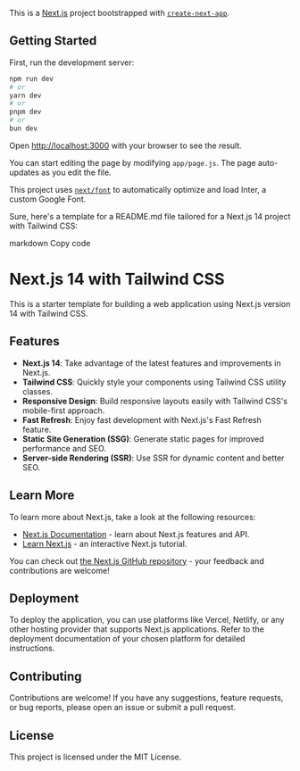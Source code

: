 This is a [Next.js](https://nextjs.org/) project bootstrapped with [`create-next-app`](https://github.com/vercel/next.js/tree/canary/packages/create-next-app).

## Getting Started

First, run the development server:

```bash
npm run dev
# or
yarn dev
# or
pnpm dev
# or
bun dev
```

Open [http://localhost:3000](http://localhost:3000) with your browser to see the result.

You can start editing the page by modifying `app/page.js`. The page auto-updates as you edit the file.

This project uses [`next/font`](https://nextjs.org/docs/basic-features/font-optimization) to automatically optimize and load Inter, a custom Google Font.

Sure, here's a template for a README.md file tailored for a Next.js 14 project with Tailwind CSS:

markdown
Copy code
# Next.js 14 with Tailwind CSS

This is a starter template for building a web application using Next.js version 14 with Tailwind CSS.

## Features

- **Next.js 14**: Take advantage of the latest features and improvements in Next.js.
- **Tailwind CSS**: Quickly style your components using Tailwind CSS utility classes.
- **Responsive Design**: Build responsive layouts easily with Tailwind CSS's mobile-first approach.
- **Fast Refresh**: Enjoy fast development with Next.js's Fast Refresh feature.
- **Static Site Generation (SSG)**: Generate static pages for improved performance and SEO.
- **Server-side Rendering (SSR)**: Use SSR for dynamic content and better SEO.

## Learn More

To learn more about Next.js, take a look at the following resources:

- [Next.js Documentation](https://nextjs.org/docs) - learn about Next.js features and API.
- [Learn Next.js](https://nextjs.org/learn) - an interactive Next.js tutorial.

You can check out [the Next.js GitHub repository](https://github.com/vercel/next.js/) - your feedback and contributions are welcome!

## Deployment

To deploy the application, you can use platforms like Vercel, Netlify, or any other hosting provider that supports Next.js applications. Refer to the deployment documentation of your chosen platform for detailed instructions.

## Contributing

Contributions are welcome! If you have any suggestions, feature requests, or bug reports, please open an issue or submit a pull request.

## License

This project is licensed under the MIT License.
